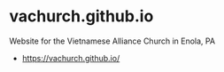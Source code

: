 # vachurch.github.io
Website for the Vietnamese Alliance Church in Enola, PA

* https://vachurch.github.io/
